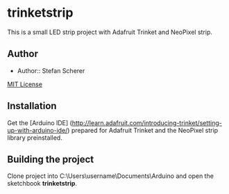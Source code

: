 trinketstrip
============

This is a small LED strip project with Adafruit Trinket and NeoPixel strip.

## Author

- Author:: Stefan Scherer

[MIT License](https://github.com/StefanScherer/trinketstrip/blob/master/LICENSE.md)

## Installation

Get the [Arduino IDE] (http://learn.adafruit.com/introducing-trinket/setting-up-with-arduino-ide/)
prepared for Adafruit Trinket and the NeoPixel strip library preinstalled.

## Building the project

Clone project into C:\Users\username\Documents\Arduino and open the sketchbook **trinketstrip**.




